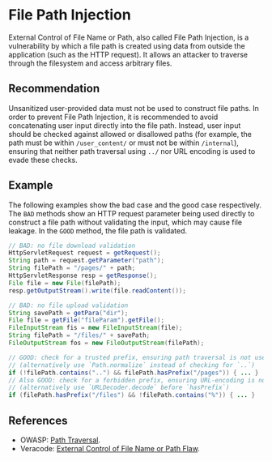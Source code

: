 # File Path Injection
External Control of File Name or Path, also called File Path Injection, is a vulnerability by which a file path is created using data from outside the application (such as the HTTP request). It allows an attacker to traverse through the filesystem and access arbitrary files.


## Recommendation
Unsanitized user-provided data must not be used to construct file paths. In order to prevent File Path Injection, it is recommended to avoid concatenating user input directly into the file path. Instead, user input should be checked against allowed or disallowed paths (for example, the path must be within `/user_content/` or must not be within `/internal`), ensuring that neither path traversal using `../` nor URL encoding is used to evade these checks.


## Example
The following examples show the bad case and the good case respectively. The `BAD` methods show an HTTP request parameter being used directly to construct a file path without validating the input, which may cause file leakage. In the `GOOD` method, the file path is validated.


```java
// BAD: no file download validation
HttpServletRequest request = getRequest();
String path = request.getParameter("path");
String filePath = "/pages/" + path;
HttpServletResponse resp = getResponse();
File file = new File(filePath);
resp.getOutputStream().write(file.readContent());

// BAD: no file upload validation
String savePath = getPara("dir");
File file = getFile("fileParam").getFile();
FileInputStream fis = new FileInputStream(file);
String filePath = "/files/" + savePath;
FileOutputStream fos = new FileOutputStream(filePath);

// GOOD: check for a trusted prefix, ensuring path traversal is not used to erase that prefix:
// (alternatively use `Path.normalize` instead of checking for `..`)
if (!filePath.contains("..") && filePath.hasPrefix("/pages")) { ... }
// Also GOOD: check for a forbidden prefix, ensuring URL-encoding is not used to evade the check:
// (alternatively use `URLDecoder.decode` before `hasPrefix`)
if (filePath.hasPrefix("/files") && !filePath.contains("%")) { ... }
```

## References
* OWASP: [Path Traversal](https://owasp.org/www-community/attacks/Path_Traversal).
* Veracode: [External Control of File Name or Path Flaw](https://www.veracode.com/security/dotnet/cwe-73).
